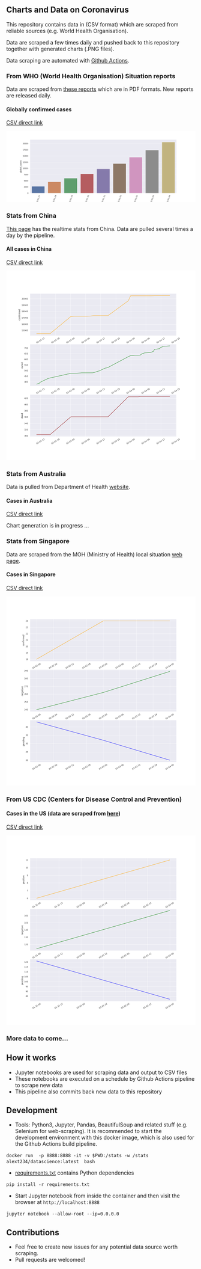 
## Charts and Data on Coronavirus 
This repository contains data in (CSV format) which are scraped from reliable sources (e.g. World Health Organisation).

Data are scraped a few times daily and pushed back to this repository together with generated charts (.PNG files).

Data scraping are automated with [Github Actions](https://github.com/features/actions).


### From WHO (World Health Organisation) Situation reports
Data are scraped from [these reports](https://www.who.int/emergencies/diseases/novel-coronavirus-2019/situation-reports/) which are in PDF formats. New reports are released daily.


#### Globally confirmed cases

[CSV direct link](data/who-global-cases.csv?raw=true)

![](images/who-global-cases.png?raw=true)

### Stats from China
[This page](https://ncov.dxy.cn/ncovh5/view/pneumonia) has the realtime stats from China. Data are pulled several times a day by the pipeline.

#### All cases in China

[CSV direct link](data/china-summary-cases.csv?raw=true)

![](images/china-summary-cases.png?raw=true)


### Stats from Australia

Data is pulled from Department of Health [website](https://www.health.gov.au/news/coronavirus-update-at-a-glance).

#### Cases in Australia

[CSV direct link](data/australia-cases.csv?raw=true)

Chart generation is in progress ...


### Stats from Singapore

Data are scraped from the MOH (Ministry of Health) local situation [web page](https://www.moh.gov.sg/2019-ncov-wuhan).

#### Cases in Singapore

[CSV direct link](data/singapore-cases.csv?raw=true)

![](images/singapore-cases.png?raw=true)


### From US CDC (Centers for Disease Control and Prevention)

#### Cases in the US (data are scraped from [here](https://www.cdc.gov/coronavirus/2019-ncov/cases-in-us.html))

[CSV direct link](data/cdc-us-cases.csv?raw=true)

![](images/cdc-us-cases.png?raw=true)


### More data to come...


## How it works

* Jupyter notebooks are used for scraping data and output to CSV files
* These notebooks are executed on a schedule by Github Actions pipeline to scrape new data
* This pipeline also commits back new data to this repository


## Development 


* Tools: Python3, Jupyter, Pandas, BeautifulSoup and related stuff (e.g. Selenium for web-scraping). 
It is recommended to start the development environment with this docker image, which is also used for the Github Actions build pipeline.

```
docker run  -p 8888:8888 -it -v $PWD:/stats -w /stats alext234/datascience:latest  bash 
```


* [requirements.txt](requirements.txt) contains Python dependencies

```
pip install -r requirements.txt
```

* Start Jupyter notebook from inside the container and then visit the browser at `http://localhost:8888`

```
jupyter notebook --allow-root --ip=0.0.0.0

```

## Contributions

* Feel free to create new issues for any potential data source worth scraping.
* Pull requests are welcomed!
